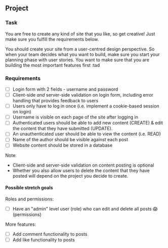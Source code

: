 ## Project
### Task

You are free to create any kind of site that you like, so get creative! Just make sure you fulfill the requirements below.

You should create your site from a user-centred design perspective. So when your team decides what you want to build, make sure you start your planning phase with user stories. You want to make sure that you are building the most important features first :tad

### Requirements
+ [ ] Login form with 2 fields - username and password
+ [ ] Client-side _and_ server-side validation on login form, including error handling that provides feedback to users
+ [ ] Users only have to log in once (i.e. implement a cookie-based session on login)
+ [ ] Username is visible on each page of the site after logging in
+ [ ] Authenticated users should be able to add new content (CREATE) & edit the content that they have submitted (UPDATE).
+ [ ] An unauthenticated user should be able to view the content (i.e. READ)
+ [ ] Name of the author should be visible against each post
+ [ ] Website content should be stored in a database

Note:
+ Client-side and server-side validation on content posting is optional
+ Whether you also allow users to delete the content that they have posted will depend on the project you decide to create.

#### Possible stretch goals
Roles and permissions:
+ [ ] Have an "admin" level user (role) who can edit and delete all posts :scream: (permissions)

More features:
+ [ ] Add comment functionality to posts
+ [ ] Add like functionality to posts

